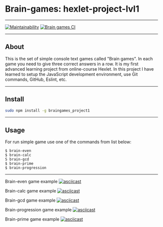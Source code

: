 
# Brain-games: hexlet-project-lvl1
____


[![Maintainability](https://api.codeclimate.com/v1/badges/ee38fecaa690ca34444e/maintainability)](https://codeclimate.com/github/sotruy/backend-project-lvl1/maintainability) [![Brain games CI](https://github.com/sotruy/backend-project-lvl1/workflows/brain-games%20CI/badge.svg)](https://github.com/sotruy/backend-project-lvl1/actions)
____

## About

This is the set of simple console text games called "Brain games". In each game you need to give three correct answers in a row.
It is my first advanced learning project from online-course Hexlet. In this project I have learned to setup the JavaScript development environment, use Git commands, GitHub, Eslint, etc.
____

## Install

```bash
sudo npm install -g braingames_project1
```
____

## Usage

For run simple game use one of the commands from list below:

```
$ brain-even
$ brain-calc
S brain-gcd
$ brain-prime
$ brain-progression
```
____
Brain-even game example
[![asciicast](https://asciinema.org/a/bQvFWBtr17LF3fIv3k3fTwVH9.svg)](https://asciinema.org/a/bQvFWBtr17LF3fIv3k3fTwVH9)

Brain-calc game example
[![asciicast](https://asciinema.org/a/XxBjMZn6YZ4ArVW0x5dWBIQb1.svg)](https://asciinema.org/a/XxBjMZn6YZ4ArVW0x5dWBIQb1)

Brain-gcd game example
[![asciicast](https://asciinema.org/a/RoNIoGMk6vvFLd7Ch5H0sTZSK.svg)](https://asciinema.org/a/RoNIoGMk6vvFLd7Ch5H0sTZSK)

Brain-progression game example
[![asciicast](https://asciinema.org/a/fxnZPbC070nSs5PMAzD5SgsDb.svg)](https://asciinema.org/a/fxnZPbC070nSs5PMAzD5SgsDb)

Brain-prime game example
[![asciicast](https://asciinema.org/a/b3z9wcRfMfNpmXJMkvdPkXdzQ.svg)](https://asciinema.org/a/b3z9wcRfMfNpmXJMkvdPkXdzQ)